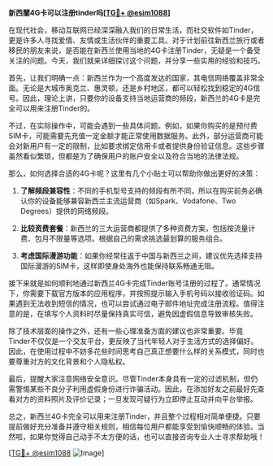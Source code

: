 **新西蘭4G卡可以注册tinder吗[[TG💪+ @esim1088](https://t.me/s/esim1088)]**

在现代社会，移动互联网已经深深融入我们的日常生活，而社交软件如Tinder，更是许多人寻找爱情、友情或生活伙伴的重要工具。对于计划前往新西兰旅行或者移民的朋友来说，是否能在新西兰使用当地的4G卡注册Tinder，无疑是一个备受关注的问题。今天，我们就来详细探讨这个问题，并分享一些实用的经验和技巧。

首先，让我们明确一点：新西兰作为一个高度发达的国家，其电信网络覆盖非常全面。无论是大城市奥克兰、惠灵顿，还是乡村地区，都可以轻松找到稳定的4G信号。因此，理论上讲，只要你的设备支持当地运营商的频段，新西兰的4G卡是完全可以用来注册Tinder的。

不过，在实际操作中，可能会遇到一些具体问题。例如，如果你购买的是预付费SIM卡，可能需要先充值一定金额才能正常使用数据服务。此外，部分运营商可能会对新用户有一定的限制，比如要求绑定信用卡或者提供身份验证信息。这些步骤虽然看似繁琐，但都是为了确保用户的账户安全以及符合当地的法律法规。

那么，如何选择合适的4G卡呢？这里有几个小贴士可以帮助你做出更好的决策：

1. **了解频段兼容性**：不同的手机型号支持的频段有所不同，所以在购买前务必确认你的设备能够兼容新西兰主流运营商（如Spark、Vodafone、Two Degrees）提供的网络频段。
   
2. **比较资费套餐**：新西兰的三大运营商都提供了多种资费方案，包括按流量计费、包月不限量等选项。根据自己的需求挑选最划算的服务组合。

3. **考虑国际漫游功能**：如果你经常往返于中国与新西兰之间，建议优先选择支持国际漫游的SIM卡，这样即使身处海外也能保持联系畅通无阻。

接下来就是如何顺利地通过新西兰4G卡完成Tinder账号注册的过程了。通常情况下，你需要下载官方版本的应用程序，并按照提示输入手机号码以接收验证码。如果遇到无法收到短信的情况，也可以尝试通过电子邮件地址完成注册流程。值得注意的是，在填写个人资料时尽量保持真实可信，避免因虚假信息导致审核失败。

除了技术层面的操作之外，还有一些心理准备方面的建议也非常重要。毕竟Tinder不仅仅是一个交友平台，更反映了当代年轻人对于生活方式的选择偏好。因此，在使用过程中不妨多花些时间思考自己真正想要什么样的关系模式，同时也要尊重对方的文化背景和个人隐私权。

最后，提醒大家注意网络安全意识。尽管Tinder本身具有一定的过滤机制，但仍需警惕某些不良分子利用虚假身份进行诈骗活动。因此，在添加好友之前最好先查看对方的资料照片及评价记录；一旦发现可疑行为立即停止互动并向平台举报。

总之，新西兰4G卡完全可以用来注册Tinder，并且整个过程相对简单便捷。只要提前做好充分准备并遵守相关规则，相信每位用户都能享受到愉快顺畅的体验。当然啦，如果你觉得自己动手不太方便的话，也可以直接咨询专业人士寻求帮助哦！

[[TG💪+ @esim1088](https://t.me/s/esim1088) ![Image](https://i.postimg.cc/4NQfJmqS/Snipaste-2025-05-13-00-14-12.png)]